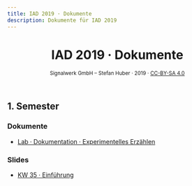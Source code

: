 ```yaml
---
title: IAD 2019 · Dokumente
description: Dokumente für IAD 2019
---
```


<header>

# IAD 2019 · Dokumente

<small>Signalwerk GmbH – Stefan Huber · 2019 · [CC-BY-SA 4.0](https://creativecommons.org/licenses/by-sa/4.0/)</small>

</header>


<!--
#### Dokumentation

* [Internet · Grundlagen](/grundlagen/)
* [Fonts · Eigenschaften](/font-anatomy/)
* [Fonts · Verwendung](/font-use/)
* [Fonts · Darstellung](/font-rendering/)
* [Screens](/screens/)
* [Interaktion · Navigation](/navigation/)
* [Technologiegeschichte der Schrift](/font-technology/)
* [Lokalisierung · Internationalisierung](/global-content/)

-->

## 1. Semester

### Dokumente
* [Lab · Dokumentation · Experimentelles Erzählen](./exercise-exp-story/)

### Slides
* [KW 35 · Einführung](https://signalwerk.github.io/IAD.LAB.SLD/data/2019/KW35/)

<br>
<br>
